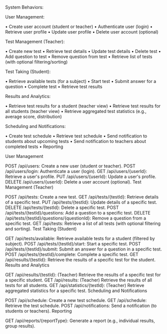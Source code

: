 System Behaviors:

User Management:

•	Create user account (student or teacher)
•	Authenticate user (login)
•	Retrieve user profile
•	Update user profile
•	Delete user account (optional)

Test Management (Teacher):

•	Create new test
•	Retrieve test details
•	Update test details
•	Delete test
•	Add question to test
•	Remove question from test
•	Retrieve list of tests (with optional filtering/sorting)

Test Taking (Student):

•	Retrieve available tests (for a subject)
•	Start test
•	Submit answer for a question
•	Complete test
•	Retrieve test results

Results and Analytics:

•	Retrieve test results for a student (teacher view)
•	Retrieve test results for all students (teacher view)
•	Retrieve aggregated test statistics (e.g., average score, distribution)

Scheduling and Notifications:

•	Create test schedule
•	Retrieve test schedule
•	Send notification to students about upcoming tests
•	Send notification to teachers about completed tests
•	Reporting

User Management

POST /api/users: Create a new user (student or teacher).
POST /api/users/login: Authenticate a user (login).
GET /api/users/{userId}: Retrieve a user's profile.
PUT /api/users/{userId}: Update a user's profile.
DELETE /api/users/{userId}: Delete a user account (optional).
Test Management (Teacher)

POST /api/tests: Create a new test.
GET /api/tests/{testId}: Retrieve details of a specific test.
PUT /api/tests/{testId}: Update details of a specific test.
DELETE /api/tests/{testId}: Delete a specific test.
POST /api/tests/{testId}/questions: Add a question to a specific test.
DELETE /api/tests/{testId}/questions/{questionId}: Remove a question from a specific test.
GET /api/tests: Retrieve a list of all tests (with optional filtering and sorting).
Test Taking (Student)

GET /api/tests/available: Retrieve available tests for a student (filtered by subject).
POST /api/tests/{testId}/start: Start a specific test.
POST /api/tests/{testId}/submit: Submit an answer for a question in a specific test.
POST /api/tests/{testId}/complete: Complete a specific test.
GET /api/results/{testId}: Retrieve the results of a specific test for the student.
Results and Analytics

GET /api/results/{testId}: (Teacher) Retrieve the results of a specific test for a specific student.
GET /api/results: (Teacher) Retrieve the results of all tests for all students.
GET /api/statistics/{testId}: (Teacher) Retrieve aggregated statistics for a specific test.
Scheduling and Notifications

POST /api/schedule: Create a new test schedule.
GET /api/schedule: Retrieve the test schedule.
POST /api/notifications: Send a notification (to students or teachers).
Reporting

GET /api/reports/{reportType}: Generate a report (e.g., individual results, group results).
